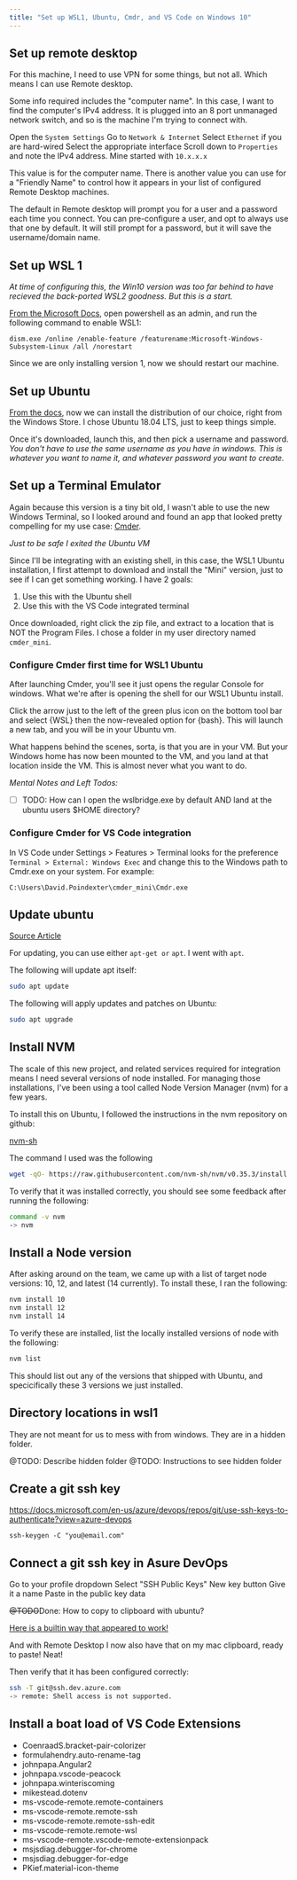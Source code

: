 ```yaml
---
title: "Set up WSL1, Ubuntu, Cmdr, and VS Code on Windows 10"
---
```


## Set up remote desktop

For this machine, I need to use VPN for some things, but not all. Which means I can use Remote desktop.

Some info required includes the "computer name". In this case, I want to find the computer's IPv4 address. It is plugged into an 8 port unmanaged network switch, and so is the machine I'm trying to connect with.

Open the `System Settings`
Go to `Network & Internet`
Select `Ethernet` if you are hard-wired
Select the appropriate interface
Scroll down to `Properties` and note the IPv4 address. Mine started with `10.x.x.x`

This value is for the computer name. There is another value you can use for a "Friendly Name" to control how it appears in your list of configured Remote Desktop machines.

The default in Remote desktop will prompt you for a user and a password each time you connect. You can pre-configure a user, and opt to always use that one by default. It will still prompt for a password, but it will save the username/domain name.

## Set up WSL 1

_At time of configuring this, the Win10 version was too far behind to have recieved the back-ported WSL2 goodness. But this is a start._

[From the Microsoft Docs](https://docs.microsoft.com/en-us/windows/wsl/install-win10), open powershell as an admin, and run the following command to enable WSL1:

`dism.exe /online /enable-feature /featurename:Microsoft-Windows-Subsystem-Linux /all /norestart`

Since we are only installing version 1, now we should restart our machine.

## Set up Ubuntu

[From the docs](https://docs.microsoft.com/en-us/windows/wsl/install-win10#install-your-linux-distribution-of-choice), now we can install the distribution of our choice, right from the Windows Store. I chose Ubuntu 18.04 LTS, just to keep things simple.

Once it's downloaded, launch this, and then pick a username and password. _You don't have to use the same username as you have in windows. This is whatever you want to name it, and whatever password you want to create._

## Set up a Terminal Emulator

Again because this version is a tiny bit old, I wasn't able to use the new Windows Terminal, so I looked around and found an app that looked pretty compelling for my use case: [Cmder](https://cmder.net/).

_Just to be safe I exited the Ubuntu VM_

Since I'll be integrating with an existing shell, in this case, the WSL1 Ubuntu installation, I first attempt to download and install the "Mini" version, just to see if I can get something working. I have 2 goals:

1. Use this with the Ubuntu shell
1. Use this with the VS Code integrated terminal

Once downloaded, right click the zip file, and extract to a location that is NOT the Program Files. I chose a folder in my user directory named `cmder_mini`.

### Configure Cmder first time for WSL1 Ubuntu

After launching Cmder, you'll see it just opens the regular Console for windows. What we're after is opening the shell for our WSL1 Ubuntu install.

Click the arrow just to the left of the green plus icon on the bottom tool bar and select {WSL} then the now-revealed option for {bash}. This will launch a new tab, and you will be in your Ubuntu vm.

What happens behind the scenes, sorta, is that you are in your VM. But your Windows home has now been mounted to the VM, and you land at that location inside the VM. This is almost never what you want to do.

_Mental Notes and Left Todos:_

- [ ] TODO: How can I open the wslbridge.exe by default AND land at the ubuntu users \$HOME directory?

### Configure Cmder for VS Code integration

In VS Code under Settings > Features > Terminal looks for the preference `Terminal > External: Windows Exec` and change this to the Windows path to Cmdr.exe on your system. For example:

`C:\Users\David.Poindexter\cmder_mini\Cmdr.exe`

## Update ubuntu

[Source Article](https://www.cyberciti.biz/faq/how-do-i-update-ubuntu-linux-softwares/)

For updating, you can use either `apt-get or` `apt`. I went with `apt`.

The following will update apt itself:

```bash
sudo apt update
```

The following will apply updates and patches on Ubuntu:

```bash
sudo apt upgrade
```

## Install NVM

The scale of this new project, and related services required for integration means I need several versions of node installed. For managing those installations, I've been using a tool called Node Version Manager (nvm) for a few years.

To install this on Ubuntu, I followed the instructions in the nvm repository on github:

[nvm-sh](https://github.com/nvm-sh/nvm#installing-and-updating)

The command I used was the following

```bash
wget -qO- https://raw.githubusercontent.com/nvm-sh/nvm/v0.35.3/install.sh | bash
```

To verify that it was installed correctly, you should see some feedback after running the following:

```bash
command -v nvm
-> nvm
```

## Install a Node version

After asking around on the team, we came up with a list of target node versions: 10, 12, and latest (14 currently). To install these, I ran the following:

```bash
nvm install 10
nvm install 12
nvm install 14
```

To verify these are installed, list the locally installed versions of node with the following:

```bash
nvm list
```

This should list out any of the versions that shipped with Ubuntu, and specicifically these 3 versions we just installed.

## Directory locations in wsl1

They are not meant for us to mess with from windows. They are in a hidden folder.

@TODO: Describe hidden folder
@TODO: Instructions to see hidden folder

## Create a git ssh key

https://docs.microsoft.com/en-us/azure/devops/repos/git/use-ssh-keys-to-authenticate?view=azure-devops

`ssh-keygen -C "you@email.com"`

## Connect a git ssh key in Asure DevOps

Go to your profile dropdown
Select "SSH Public Keys"
New key button
Give it a name
Paste in the public key data

~~@TODO~~Done: How to copy to clipboard with ubuntu?

[Here is a builtin way that appeared to work!](https://www.raymondcamden.com/2017/10/19/copying-to-clipboard-with-windows-subsystem-for-linux)

And with Remote Desktop I now also have that on my mac clipboard, ready to paste! Neat!

Then verify that it has been configured correctly:

```bash
ssh -T git@ssh.dev.azure.com
-> remote: Shell access is not supported.
```

## Install a boat load of VS Code Extensions

- CoenraadS.bracket-pair-colorizer
- formulahendry.auto-rename-tag
- johnpapa.Angular2
- johnpapa.vscode-peacock
- johnpapa.winteriscoming
- mikestead.dotenv
- ms-vscode-remote.remote-containers
- ms-vscode-remote.remote-ssh
- ms-vscode-remote.remote-ssh-edit
- ms-vscode-remote.remote-wsl
- ms-vscode-remote.vscode-remote-extensionpack
- msjsdiag.debugger-for-chrome
- msjsdiag.debugger-for-edge
- PKief.material-icon-theme
